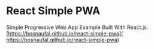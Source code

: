 # React Simple PWA

Simple Progressive Web App Example Built With React.js. [https://bosnaufal.github.io/react-simple-pwa]( https://bosnaufal.github.io/react-simple-pwa)
